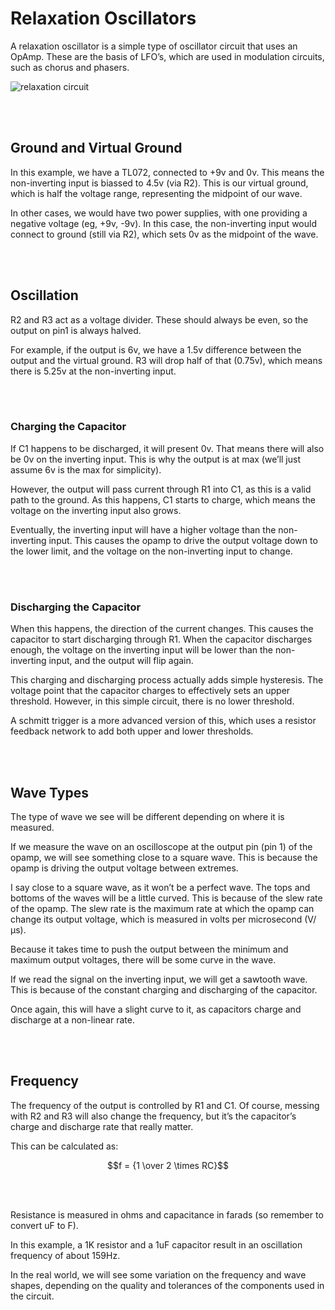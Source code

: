 # Relaxation Oscillators
A relaxation oscillator is a simple type of oscillator circuit that uses an OpAmp. These are the basis of LFO’s, which are used in modulation circuits, such as chorus and phasers.

![relaxation circuit](https://github.com/user-attachments/assets/8ab393b8-91dd-4be5-84f0-193019e4d8ac)

</br></br>


## Ground and Virtual Ground
In this example, we have a TL072, connected to +9v and 0v. This means the non-inverting input is biassed to 4.5v (via R2). This is our virtual ground, which is half the voltage range, representing the midpoint of our wave.

In other cases, we would have two power supplies, with one providing a negative voltage (eg, +9v, -9v). In this case, the non-inverting input would connect to ground (still via R2), which sets 0v as the midpoint of the wave.

</br></br>


## Oscillation
R2 and R3 act as a voltage divider. These should always be even, so the output on pin1 is always halved.

For example, if the output is 6v, we have a 1.5v difference between the output and the virtual ground. R3 will drop half of that (0.75v), which means there is 5.25v at the non-inverting input.

</br></br>


### Charging the Capacitor
If C1 happens to be discharged, it will present 0v. That means there will also be 0v on the inverting input. This is why the output is at max (we’ll just assume 6v is the max for simplicity).

However, the output will pass current through R1 into C1, as this is a valid path to the ground. As this happens, C1 starts to charge, which means the voltage on the inverting input also grows.

Eventually, the inverting input will have a higher voltage than the non-inverting input. This causes the opamp to drive the output voltage down to the lower limit, and the voltage on the non-inverting input to change.

</br></br>


### Discharging the Capacitor
When this happens, the direction of the current changes. This causes the capacitor to start discharging through R1. When the capacitor discharges enough, the voltage on the inverting input will be lower than the non-inverting input, and the output will flip again.

This charging and discharging process actually adds simple hysteresis. The voltage point that the capacitor charges to effectively sets an upper threshold. However, in this simple circuit, there is no lower threshold.

A schmitt trigger is a more advanced version of this, which uses a resistor feedback network to add both upper and lower thresholds.

</br></br>


## Wave Types
The type of wave we see will be different depending on where it is measured.

If we measure the wave on an oscilloscope at the output pin (pin 1) of the opamp, we will see something close to a square wave. This is because the opamp is driving the output voltage between extremes.

I say close to a square wave, as it won’t be a perfect wave. The tops and bottoms of the waves will be a little curved. This is because of the slew rate of the opamp. The slew rate is the maximum rate at which the opamp can change its output voltage, which is measured in volts per microsecond (V/µs).

Because it takes time to push the output between the minimum and maximum output voltages, there will be some curve in the wave.

If we read the signal on the inverting input, we will get a sawtooth wave. This is because of the constant charging and discharging of the capacitor.

Once again, this will have a slight curve to it, as capacitors charge and discharge at a non-linear rate.

</br></br>


## Frequency
The frequency of the output is controlled by R1 and C1. Of course, messing with R2 and R3 will also change the frequency, but it’s the capacitor’s charge and discharge rate that really matter.

This can be calculated as:

```math
f = {1 \over 2 \times RC}
```

</br></br>

Resistance is measured in ohms and capacitance in farads (so remember to convert uF to F).

In this example, a 1K resistor and a 1uF capacitor result in an oscillation frequency of about 159Hz.

In the real world, we will see some variation on the frequency and wave shapes, depending on the quality and tolerances of the components used in the circuit.

</br></br>
